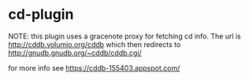 # cd-plugin

NOTE: 
this plugin uses a gracenote proxy for fetching cd info. The url is http://cddb.volumio.org/cddb which then redirects to http://gnudb.gnudb.org/~cddb/cddb.cgi/

for more info see https://cddb-155403.appspot.com/
